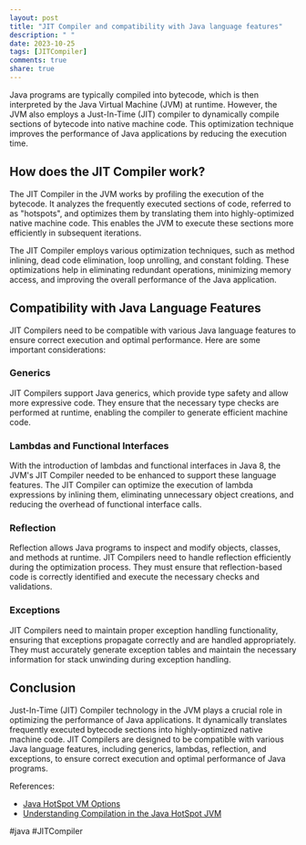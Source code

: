 ```yaml
---
layout: post
title: "JIT Compiler and compatibility with Java language features"
description: " "
date: 2023-10-25
tags: [JITCompiler]
comments: true
share: true
---
```


Java programs are typically compiled into bytecode, which is then interpreted by the Java Virtual Machine (JVM) at runtime. However, the JVM also employs a Just-In-Time (JIT) compiler to dynamically compile sections of bytecode into native machine code. This optimization technique improves the performance of Java applications by reducing the execution time.

## How does the JIT Compiler work?

The JIT Compiler in the JVM works by profiling the execution of the bytecode. It analyzes the frequently executed sections of code, referred to as "hotspots", and optimizes them by translating them into highly-optimized native machine code. This enables the JVM to execute these sections more efficiently in subsequent iterations.

The JIT Compiler employs various optimization techniques, such as method inlining, dead code elimination, loop unrolling, and constant folding. These optimizations help in eliminating redundant operations, minimizing memory access, and improving the overall performance of the Java application.

## Compatibility with Java Language Features

JIT Compilers need to be compatible with various Java language features to ensure correct execution and optimal performance. Here are some important considerations:

### Generics
JIT Compilers support Java generics, which provide type safety and allow more expressive code. They ensure that the necessary type checks are performed at runtime, enabling the compiler to generate efficient machine code.

### Lambdas and Functional Interfaces
With the introduction of lambdas and functional interfaces in Java 8, the JVM's JIT Compiler needed to be enhanced to support these language features. The JIT Compiler can optimize the execution of lambda expressions by inlining them, eliminating unnecessary object creations, and reducing the overhead of functional interface calls.

### Reflection
Reflection allows Java programs to inspect and modify objects, classes, and methods at runtime. JIT Compilers need to handle reflection efficiently during the optimization process. They must ensure that reflection-based code is correctly identified and execute the necessary checks and validations.

### Exceptions
JIT Compilers need to maintain proper exception handling functionality, ensuring that exceptions propagate correctly and are handled appropriately. They must accurately generate exception tables and maintain the necessary information for stack unwinding during exception handling.

## Conclusion

Just-In-Time (JIT) Compiler technology in the JVM plays a crucial role in optimizing the performance of Java applications. It dynamically translates frequently executed bytecode sections into highly-optimized native machine code. JIT Compilers are designed to be compatible with various Java language features, including generics, lambdas, reflection, and exceptions, to ensure correct execution and optimal performance of Java programs.

References:
- [Java HotSpot VM Options](https://docs.oracle.com/en/java/javase/14/vm/options.html)
- [Understanding Compilation in the Java HotSpot JVM](https://www.oracle.com/technical-resources/articles/java/architect-evans-pt1.html)

#java #JITCompiler